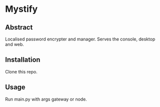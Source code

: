 # Mystify
## Abstract
Localised password encrypter and manager. Serves the console, desktop and web.

## Installation
Clone this repo.

## Usage
Run main.py with args gateway or node.
